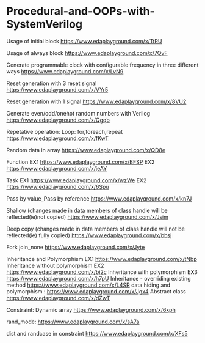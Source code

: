 # Procedural-and-OOPs-with-SystemVerilog
Usage of initial block https://www.edaplayground.com/x/TtRU

Usage of always block https://www.edaplayground.com/x/7QvF

Generate programmable clock with configurable frequency in three different ways https://www.edaplayground.com/x/LvN9

Reset generation with 3 reset signal https://www.edaplayground.com/x/VYr5

Reset generation with 1 signal https://www.edaplayground.com/x/8VU2

Generate even/odd/onehot random numbers with Verilog https://www.edaplayground.com/x/Qgqb

Repetative operation: Loop: for,foreach,repeat https://www.edaplayground.com/x/fKwT

Random data in array https://www.edaplayground.com/x/QD8e

Function EX1 https://www.edaplayground.com/x/BFSP
EX2 https://www.edaplayground.com/x/jeAY

Task EX1 https://www.edaplayground.com/x/wzWe
EX2 https://www.edaplayground.com/x/6Spu

Pass by value_Pass by reference https://www.edaplayground.com/x/kn7J

Shallow (changes made in data members of class handle will be reflected(ie)not copied) https://www.edaplayground.com/x/Jsim

Deep copy (changes made in data members of class handle will not be reflected(ie) fully copied) https://www.edaplayground.com/x/bbsj

Fork join_none https://www.edaplayground.com/x/Jyte

Inheritance and Polymorphism EX1 https://www.edaplayground.com/x/tNbp
Inheritance without polymorphism EX2 https://www.edaplayground.com/x/bi2c
Inheritance with polymorphism EX3 https://www.edaplayground.com/x/h7pU
Inheritance - overriding existing method https://www.edaplayground.com/x/L4SR
data hiding and polymorphism : https://www.edaplayground.com/x/Jgx4
Abstract class https://www.edaplayground.com/x/dZwT

Constraint: Dynamic array https://www.edaplayground.com/x/6xph

rand_mode: https://www.edaplayground.com/x/sA7a

dist and randcase in constraint https://www.edaplayground.com/x/XFs5
